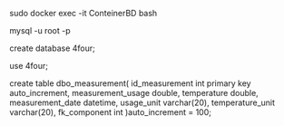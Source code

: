 sudo docker exec -it ConteinerBD bash

mysql -u root -p

create database 4four;

use 4four;

create table dbo_measurement(
id_measurement int primary key auto_increment,
measurement_usage double,
temperature double,
measurement_date datetime,
usage_unit varchar(20),
temperature_unit varchar(20),
fk_component int
)auto_increment = 100;

